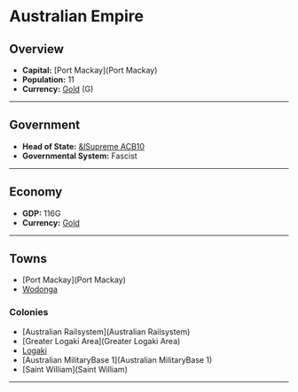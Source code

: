 # Australian Empire

## Overview

- **Capital:** [Port Mackay](Port Mackay)
- **Population:** 11
- **Currency:** [Gold](Gold) (G)

---

## Government

- **Head of State:** [&lSupreme ACB10](ACB10)
- **Governmental System:** Fascist

---

## Economy

- **GDP:** 116G
- **Currency:** [Gold](Gold)

---

## Towns

- [Port Mackay](Port Mackay)
- [Wodonga](Wodonga)

### Colonies

- [Australian Railsystem](Australian Railsystem)
- [Greater Logaki Area](Greater Logaki Area)
- [Logaki](Logaki)
- [Australian MilitaryBase 1](Australian MilitaryBase 1)
- [Saint William](Saint William)

---